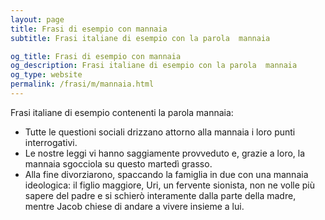 ```yaml
---
layout: page
title: Frasi di esempio con mannaia 
subtitle: Frasi italiane di esempio con la parola  mannaia

og_title: Frasi di esempio con mannaia 
og_description: Frasi italiane di esempio con la parola  mannaia
og_type: website
permalink: /frasi/m/mannaia.html
---
```


Frasi italiane di esempio contenenti la parola mannaia:


- Tutte le questioni sociali drizzano attorno alla mannaia i loro punti interrogativi.
- Le nostre leggi vi hanno saggiamente provveduto e, grazie a loro, la mannaia sgocciola su questo martedì grasso.
- Alla fine divorziarono, spaccando la famiglia in due con una mannaia ideologica: il figlio maggiore, Uri, un fervente sionista, non ne volle più sapere del padre e si schierò interamente dalla parte della madre, mentre Jacob chiese di andare a vivere insieme a lui.
